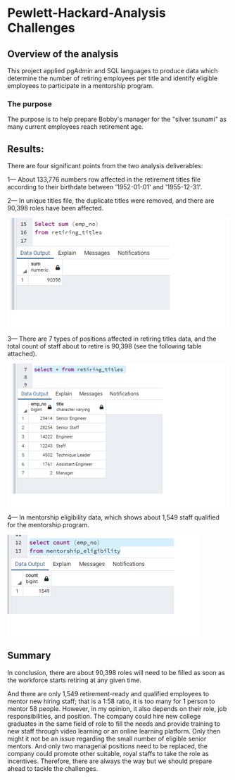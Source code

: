 # Pewlett-Hackard-Analysis Challenges
## Overview of the analysis
  This project applied pgAdmin and SQL languages to produce data which determine the number of retiring employees per title and identify eligible employees to participate in a mentorship program. 
### The purpose
  The purpose is to help prepare Bobby's manager for the "silver tsunami" as many current employees reach retirement age.
## Results:
  There are four significant points from the two analysis deliverables: 
  
  1—	About 133,776 numbers row affected in the retirement titles file according to their birthdate between '1952-01-01' and '1955-12-31'.
  
  2—	In unique titles file, the duplicate titles were removed, and there are 90,398 roles have been affected. 
  
  ![retiring_number](https://github.com/summerginger/Pewlett-Hackard-Analysis/blob/main/PHOTOS/total%20retiring%20numbers.png)
  
  3—	There are 7 types of positions affected in retiring titles data, and the total count of staff about to retire is 90,398 (see the following table attached).
  
  ![retiring_titles](https://github.com/summerginger/Pewlett-Hackard-Analysis/blob/main/PHOTOS/retiring_titles.png)
  
  4—	In mentorship eligibility data, which shows about 1,549 staff qualified for the mentorship program. 
  
 ![total%20mentorship_eligible%20numbers](https://github.com/summerginger/Pewlett-Hackard-Analysis/blob/main/PHOTOS/total%20mentorship_eligible%20numbers.png)
 
## Summary

  In conclusion, there are about 90,398 roles will need to be filled as soon as the workforce starts retiring at any given time.

  And there are only 1,549 retirement-ready and qualified employees to mentor new hiring staff; that is a 1:58 ratio, it is too many for 1 person to mentor 58 people. However, in my opinion, it also   depends on their role, job responsibilities, and position.  The company could hire new college graduates in the same field of role to fill the needs and provide training to new staff through video learning or an online learning platform. Only then might it not be an issue regarding the small number of eligible senior mentors. And only two managerial positions need to be replaced, the company could promote other suitable, royal staffs to take the role as incentives. Therefore, there are always the way but we should prepare ahead to tackle the challenges.
  

